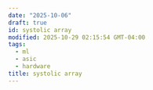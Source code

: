 ```yaml
---
date: "2025-10-06"
draft: true
id: systolic array
modified: 2025-10-29 02:15:54 GMT-04:00
tags:
  - ml
  - asic
  - hardware
title: systolic array
---
```

